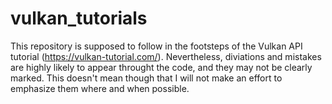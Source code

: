 # vulkan_tutorials
This repository is supposed to follow in the footsteps of the Vulkan API tutorial (https://vulkan-tutorial.com/). Nevertheless, diviations and mistakes are highly likely to appear throught the code, and they may not be clearly marked. This doesn't mean though that I will not make an effort to emphasize them where and when possible.